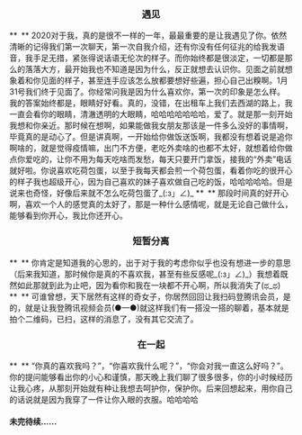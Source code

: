 ### <center>遇见</center>
** ** 2020对于我，真的是很不一样的一年，最最重要的是让我遇见了你。依然清晰的记得我们第一次聊天，第一次自我介绍，还有你没有任何征兆的给我发语音，我手足无措，紧张得说话语无伦次的样子。而你始终都是很淡定，一切都是那么的落落大方，最开始我也不知道是因为什么，反正就想去认识你。见面之前就想象着和你见面的样子，甚至连手应该怎么放都要想好些遍，担心自己出糗啊。1月31号我们终于见面了。你经常问我是因为什么喜欢你，第一次的印象是怎么样。我的答案始终都是，眼睛好好看。真的，没错，在出租车上我们去西湖的路上，我一直会看你的眼睛，清澈透明的大眼睛，哈哈哈哈哈哈哈，爱了。就是那一刻开始我想和你亲近。那时候在想啊，如果能做我女朋友那该是一件多么没好的事情啊，毕竟真的是动心了。但是讲真啊，一开始给你做饭送饭啊，我都没有想着说是追你啊啥的，就是觉得疫情嘛，出门不方便，老吃外卖啥的也都不太好，就想着给你做点你爱吃的，让你不用为每天吃啥而发愁，每天只要开门拿饭，接我的“外卖”电话就好啦。你说喜欢吃荷包蛋，以至于我每天都会煎一个荷包蛋，看着你吃的很开心的样子我也超级开心，因为自己喜欢的妹子喜欢做自己吃的饭，哈哈哈哈哈。但是说来也奇怪，好像后来就不怎么吃荷包蛋了_(:з」∠)_
** ** 那段时间真的好开心啊，喜欢一个人的感觉真的太好了，那是一种什么感情呢，就是无论自己做什么，能够看到你开心，我比你还开心。

### <center>短暂分离</center>
** ** 你肯定是知道我的心思的，出于对于我的考虑你似乎也没有想进一步的意思（后来我知道，那时候你是真的不喜欢我，甚至有些反感呢_(:з」∠)_）我想着既然如此那就到此为止吧，因为看你和我在一块都不开心啊，所以我消失了(ಥ_ಥ)
** ** 可谁曾想，天下居然有这样的奇女子，你居然回回让我扫码登腾讯会员，是的，就是让我登腾讯视频会员(●—●)就这样我们有一搭没一搭的聊着，基本就是拍个二维码，已扫，这样的消息了，没有其它交流了。

### <center>在一起</center>

** ** “你真的喜欢我吗？”，“你喜欢我什么呢？”，“你会对我一直这么好吗？”。你的提问能够看出你的小心和谨慎，那天晚上我们聊了很多很多，你的小时候经历让我心疼，从那刻开始就有种让我想去呵护你，保护你。后来回想起来，用你自己的话说就是因为我穿了一件让你入眼的衣服。哈哈哈哈

#### 未完待续......